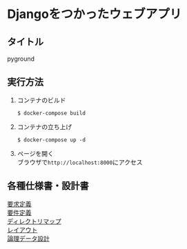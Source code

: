 # Djangoをつかったウェブアプリ

## タイトル
pyground

## 実行方法
1. コンテナのビルド
    ```
    $ docker-compose build
    ```
2. コンテナの立ち上げ
    ```
    $ docker-compose up -d
    ```
3. ページを開く  
    ブラウザで`http://localhost:8000`にアクセス

## 各種仕様書・設計書
[要求定義](./doc/sa.md)  
[要件定義](./doc/rd.md)  
[ディレクトリマップ](./doc/directory_map.md)  
[レイアウト](./doc/layout.pdf)  
[論理データ設計](./doc/)  
